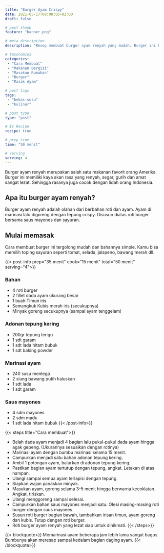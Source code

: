 ```yaml
---
title: "Burger Ayam Crispy"
date: 2021-05-17T09:08:05+02:00
draft: false

# post thumb
feature: "banner.png"

# meta description
description: "Resep membuat burger ayam renyah yang mudah. Burger ini kaya akan cita rasa dan sangat lezat."

# taxonomies
categories:
 - "Cara Membuat"
 - "Makanan Bergizi"
 - "Masakan Rumahan"
 - "Burger"
 - "Masak Ayam"

# post tags
tags:
 - "bebas-susu"
 - "kuliner"

# post type
type: "post"

# Is Recipe
recipe: true

# prep time
time: "50 menit"

# serving
serving: 4
---
```

Burger ayam renyah merupakan salah satu makanan favorit orang Amerika. Burger ini memiliki kaya akan rasa yang renyah, segar, gurih dan amat sangat lezat. Sehingga rasanya juga cocok dengan lidah orang Indonesia.

## Apa itu burger ayam renyah?

Burger ayam renyah adalah olahan dari berbahan roti dan ayam. Ayam di marinasi lalu digoreng dengan tepung crispy. Disusun diatas roti burger bersama saus mayones dan sayuran.

## Mulai memasak

Cara membuat burger ini tergolong mudah dan bahannya simple. Kamu bisa memilih toping sayuran seperti tomat, selada, jalapeno, bawang merah dll.

{{< post-info prep="35 menit" cook="15 menit" total="50 menit" serving="4">}}

### Bahan

-   4 roti burger
-   2 fillet dada ayam ukurang besar
-   1 buah Timun iris
-   Semangkuk Kubis merah iris (secukupnya)
-   Minyak goreng secukupnya (sampai ayam tenggelam)

### Adonan tepung kering

-   200gr tepung terigu
-   1 sdt garam
-   1 sdt lada hitam bubuk
-   1 sdt baking powder

### Marinasi ayam

-   240 susu mentega
-   2 siung bawang putih haluskan
-   1 sdt lada
-   1 sdt garam

### Saus mayones

-   4 sdm mayones
-   2 sdm madu
-   1 sdt lada hitam bubuk
{{< /post-info>}}

{{< steps title="Cara membuat">}}
-   Belah dada ayam menjadi 4 bagian lalu pukul-pukul dada ayam hingga agak gepeng. (Ukurannya sesuaikan dengan rotinya)
-   Marinasi ayam dengan bumbu marinasi selama 15 menit.
-   Campurkan menjadi satu bahan adonan tepung kering.
-   Ambil 1 potongan ayam, balurkan di adonan tepung kering.
-   Pastikan bagian ayam tertutup dengan tepung, angkat. Letakan di atas nampan.
-   Ulangi sampai semua ayam terlapisi dengan tepung.
-   Siapkan wajan panaskan minyak.
-   Masukan ayam, goreng selama 3-5 menit hingga berwarna kecoklatan. Angkat, tiriskan.
-   Ulangi menggoreng sampai selesai.
-   Campurkan bahan saus mayones menjadi satu. Olesi masing-masing roti burger dengan saus mayones.
-   Susun roti burger bagian bawah, tambahkan irisan timun, ayam goreng dan kubis. Tutup dengan roti burger.
-   Roti burger ayam renyah yang lezat siap untuk dinikmati.
{{< /steps>}}

{{< blockquote>}}
Memarinasi ayam beberapa jam lebih lama sangat bagus. Bumbunya akan meresap sampai kedalam bagian daging ayam.
{{< /blockquote>}}

